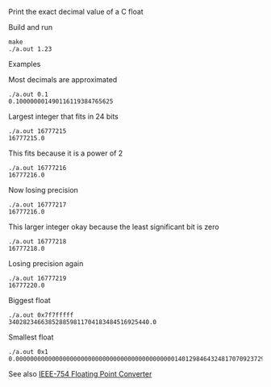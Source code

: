 Print the exact decimal value of a C float

Build and run
```
make
./a.out 1.23
```

Examples

Most decimals are approximated
```
./a.out 0.1
0.100000001490116119384765625
```

Largest integer that fits in 24 bits
```
./a.out 16777215
16777215.0
```

This fits because it is a power of 2
```
./a.out 16777216
16777216.0
```

Now losing precision
```
./a.out 16777217
16777216.0
```

This larger integer okay because the least significant bit is zero
```
./a.out 16777218
16777218.0
```

Losing precision again
```
./a.out 16777219
16777220.0
```

Biggest float
```
./a.out 0x7f7fffff
340282346638528859811704183484516925440.0
```

Smallest float
```
./a.out 0x1
0.00000000000000000000000000000000000000000000140129846432481707092372958328991613128026194187651577175706828388979108268586060148663818836212158203125
```

See also [IEEE-754 Floating Point Converter](https://www.h-schmidt.net/FloatConverter/IEEE754.html)
